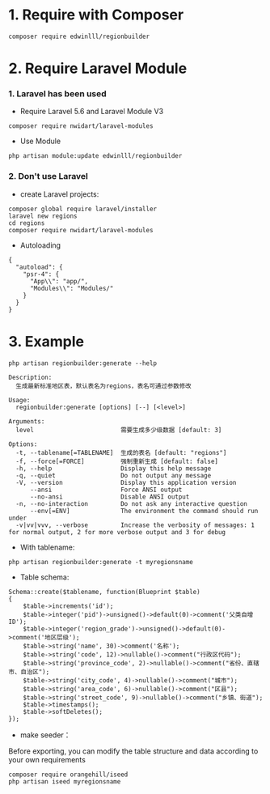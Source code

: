 # 1. Require with Composer
```
composer require edwinlll/regionbuilder
```

# 2. Require Laravel Module

### 1. Laravel has been used

* Require Laravel 5.6 and Laravel Module V3 

```
composer require nwidart/laravel-modules
```
* Use Module

```
php artisan module:update edwinlll/regionbuilder
```

### 2. Don't use Laravel

* create Laravel projects:

```
composer global require laravel/installer
laravel new regions
cd regions
composer require nwidart/laravel-modules
```

* Autoloading

```
{
  "autoload": {
    "psr-4": {
      "App\\": "app/",
      "Modules\\": "Modules/"
    }
  }
}
```

# 3. Example

```
php artisan regionbuilder:generate --help

Description:
  生成最新标准地区表，默认表名为regions，表名可通过参数修改

Usage:
  regionbuilder:generate [options] [--] [<level>]

Arguments:
  level                        需要生成多少级数据 [default: 3]

Options:
  -t, --tablename[=TABLENAME]  生成的表名 [default: "regions"]
  -f, --force[=FORCE]          强制重新生成 [default: false]
  -h, --help                   Display this help message
  -q, --quiet                  Do not output any message
  -V, --version                Display this application version
      --ansi                   Force ANSI output
      --no-ansi                Disable ANSI output
  -n, --no-interaction         Do not ask any interactive question
      --env[=ENV]              The environment the command should run under
  -v|vv|vvv, --verbose         Increase the verbosity of messages: 1 for normal output, 2 for more verbose output and 3 for debug
```

* With tablename:

```
php artisan regionbuilder:generate -t myregionsname
```

* Table schema:

```
Schema::create($tablename, function(Blueprint $table)
{
    $table->increments('id');
    $table->integer('pid')->unsigned()->default(0)->comment('父类自增ID');
    $table->integer('region_grade')->unsigned()->default(0)->comment('地区层级');
    $table->string('name', 30)->comment('名称');
    $table->string('code', 12)->nullable()->comment("行政区代码");
    $table->string('province_code', 2)->nullable()->comment("省份、直辖市、自治区");
    $table->string('city_code', 4)->nullable()->comment("城市");
    $table->string('area_code', 6)->nullable()->comment("区县");
    $table->string('street_code', 9)->nullable()->comment("乡镇、街道");
    $table->timestamps();
    $table->softDeletes();
});
```

* make seeder：

Before exporting, you can modify the table structure and data according to your own requirements

```
composer require orangehill/iseed
php artisan iseed myregionsname
```
